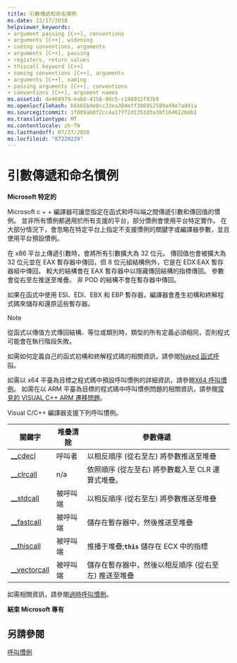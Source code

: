 ```yaml
---
title: 引數傳遞和命名慣例
ms.date: 12/17/2018
helpviewer_keywords:
- argument passing [C++], conventions
- arguments [C++], widening
- coding conventions, arguments
- arguments [C++], passing
- registers, return values
- thiscall keyword [C++]
- naming conventions [C++], arguments
- arguments [C++], naming
- passing arguments [C++], conventions
- conventions [C++], argument names
ms.assetid: de468979-eab8-4158-90c5-c198932f93b9
ms.openlocfilehash: b6b65b4e0cc33ea384eff306952589a49e7ad41a
ms.sourcegitcommit: 1f009ab0f2cc4a177f2d1353d5a38f164612bdb1
ms.translationtype: MT
ms.contentlocale: zh-TW
ms.lasthandoff: 07/27/2020
ms.locfileid: "87229229"
---
```

# <a name="argument-passing-and-naming-conventions"></a>引數傳遞和命名慣例

**Microsoft 特定的**

Microsoft c + + 編譯器可讓您指定在函式和呼叫端之間傳遞引數和傳回值的慣例。 並非所有慣例都適用於所有支援的平台，部分慣例會使用平台特定實作。 在大部分情況下，會忽略在特定平台上指定不支援慣例的關鍵字或編譯器參數，並且使用平台預設慣例。

在 x86 平台上傳遞引數時，會將所有引數擴大為 32 位元。 傳回值也會被擴大為 32 位元並在 EAX 暫存器中傳回，但 8 位元組結構例外，它是在 EDX:EAX 暫存器組中傳回。 較大的結構會在 EAX 暫存器中以隱藏傳回結構的指標傳回。 參數會從右至左推送至堆疊。 非 POD 的結構不會在暫存器中傳回。

如果在函式中使用 ESI、EDI、EBX 和 EBP 暫存器，編譯器會產生初構和終解程式碼來儲存和還原這些暫存器。

> [!NOTE]
> 從函式以傳值方式傳回結構、等位或類別時，類型的所有定義必須相同，否則程式可能會在執行階段失敗。

如需如何定義自己的函式初構和終解程式碼的相關資訊，請參閱[Naked 函式呼叫](../cpp/naked-function-calls.md)。

如需以 x64 平臺為目標之程式碼中預設呼叫慣例的詳細資訊，請參閱[X64 呼叫慣例](../build/x64-calling-convention.md)。 如需在以 ARM 平臺為目標的程式碼中呼叫慣例問題的相關資訊，請參閱[常見的 VISUAL C++ ARM 遷移問題](../build/common-visual-cpp-arm-migration-issues.md)。

Visual C/C++ 編譯器支援下列呼叫慣例。

|關鍵字|堆疊清除|參數傳遞|
|-------------|-------------------|-----------------------|
|[__cdecl](../cpp/cdecl.md)|呼叫者|以相反順序 (從右至左) 將參數推送至堆疊|
|[__clrcall](../cpp/clrcall.md)|n/a|依照順序 (從左至右) 將參數載入至 CLR 運算式堆疊。|
|[__stdcall](../cpp/stdcall.md)|被呼叫端|以相反順序 (從右至左) 將參數推送至堆疊|
|[__fastcall](../cpp/fastcall.md)|被呼叫端|儲存在暫存器中，然後推送至堆疊|
|[__thiscall](../cpp/thiscall.md)|被呼叫端|推播于堆疊;**`this`** 儲存在 ECX 中的指標|
|[__vectorcall](../cpp/vectorcall.md)|被呼叫端|儲存在暫存器中，然後以相反順序 (從右至左) 推送至堆疊|

如需相關資訊，請參閱[過時呼叫慣例](../cpp/obsolete-calling-conventions.md)。

**結束 Microsoft 專有**

## <a name="see-also"></a>另請參閱

[呼叫慣例](../cpp/calling-conventions.md)
